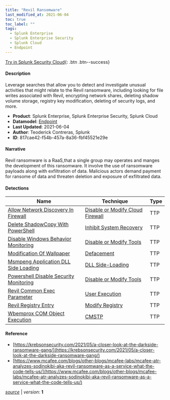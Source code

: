 ```yaml
---
title: "Revil Ransomware"
last_modified_at: 2021-06-04
toc: true
toc_label: ""
tags:
  - Splunk Enterprise
  - Splunk Enterprise Security
  - Splunk Cloud
  - Endpoint
---
```


[Try in Splunk Security Cloud](https://www.splunk.com/en_us/cyber-security.html){: .btn .btn--success}

#### Description

Leverage searches that allow you to detect and investigate unusual activities that might relate to the Revil ransomware, including looking for file writes associated with Revil, encrypting network shares, deleting shadow volume storage, registry key modification, deleting of security logs, and more.

- **Product**: Splunk Enterprise, Splunk Enterprise Security, Splunk Cloud
- **Datamodel**: [Endpoint](https://docs.splunk.com/Documentation/CIM/latest/User/Endpoint)
- **Last Updated**: 2021-06-04
- **Author**: Teoderick Contreras, Splunk
- **ID**: 817cae42-f54b-457a-8a36-fbf45521e29e

#### Narrative

Revil ransomware is a RaaS,that a single group may operates and manges the development of this ransomware. It involve the use of ransomware payloads along with exfiltration of data. Malicious actors demand payment for ransome of data and threaten deletion and exposure of exfiltrated data.

#### Detections

| Name        | Technique   | Type         |
| ----------- | ----------- |--------------|
| [Allow Network Discovery In Firewall](/endpoint/allow_network_discovery_in_firewall/) | [Disable or Modify Cloud Firewall](/tags/#disable-or-modify-cloud-firewall) | TTP |
| [Delete ShadowCopy With PowerShell](/endpoint/delete_shadowcopy_with_powershell/) | [Inhibit System Recovery](/tags/#inhibit-system-recovery) | TTP |
| [Disable Windows Behavior Monitoring](/endpoint/disable_windows_behavior_monitoring/) | [Disable or Modify Tools](/tags/#disable-or-modify-tools) | TTP |
| [Modification Of Wallpaper](/endpoint/modification_of_wallpaper/) | [Defacement](/tags/#defacement) | TTP |
| [Msmpeng Application DLL Side Loading](/endpoint/msmpeng_application_dll_side_loading/) | [DLL Side-Loading](/tags/#dll-side-loading) | TTP |
| [Powershell Disable Security Monitoring](/endpoint/powershell_disable_security_monitoring/) | [Disable or Modify Tools](/tags/#disable-or-modify-tools) | TTP |
| [Revil Common Exec Parameter](/endpoint/revil_common_exec_parameter/) | [User Execution](/tags/#user-execution) | TTP |
| [Revil Registry Entry](/endpoint/revil_registry_entry/) | [Modify Registry](/tags/#modify-registry) | TTP |
| [Wbemprox COM Object Execution](/endpoint/wbemprox_com_object_execution/) | [CMSTP](/tags/#cmstp) | TTP |

#### Reference

* [https://krebsonsecurity.com/2021/05/a-closer-look-at-the-darkside-ransomware-gang/](https://krebsonsecurity.com/2021/05/a-closer-look-at-the-darkside-ransomware-gang/)
* [https://www.mcafee.com/blogs/other-blogs/mcafee-labs/mcafee-atr-analyzes-sodinokibi-aka-revil-ransomware-as-a-service-what-the-code-tells-us/](https://www.mcafee.com/blogs/other-blogs/mcafee-labs/mcafee-atr-analyzes-sodinokibi-aka-revil-ransomware-as-a-service-what-the-code-tells-us/)



[*source*](https://github.com/splunk/security_content/tree/develop/stories/revil_ransomware.yml) \| *version*: **1**